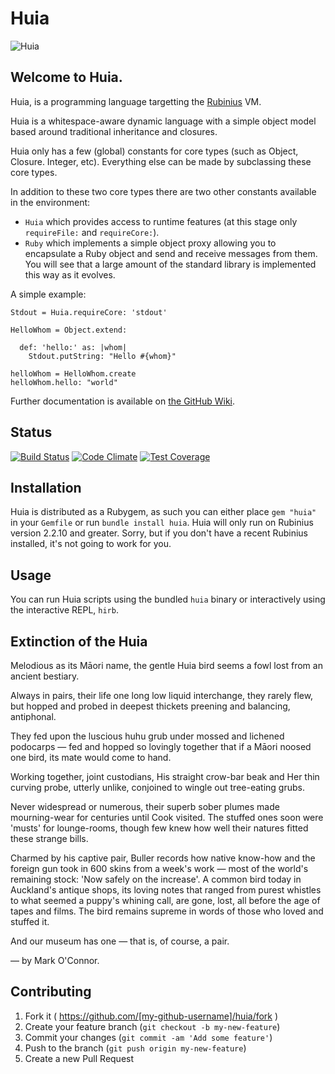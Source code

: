 # Huia

![Huia](https://raw.githubusercontent.com/jamesotron/Huia/master/img/Huia.png)

## Welcome to Huia.

Huia, is a programming language targetting the [Rubinius](http://rubini.us) VM.

Huia is a whitespace-aware dynamic language with a simple object model based
around traditional inheritance and closures.

Huia only has a few (global) constants for core types (such as Object, Closure.
Integer, etc).  Everything else can be made by subclassing these core types.

In addition to these two core types there are two other constants available in
the environment:

  - `Huia` which provides access to runtime features (at this stage only
     `requireFile:` and `requireCore:`).
  - `Ruby` which implements a simple object proxy allowing you to encapsulate
    a Ruby object and send and receive messages from them.  You will see that
    a large amount of the standard library is implemented this way as it
    evolves.

A simple example:

```huia
Stdout = Huia.requireCore: 'stdout'

HelloWhom = Object.extend:

  def: 'hello:' as: |whom|
    Stdout.putString: "Hello #{whom}"

helloWhom = HelloWhom.create
helloWhom.hello: "world"
```

Further documentation is available on
[the GitHub Wiki](https://github.com/jamesotron/Huia/wiki).

## Status

[![Build Status](https://travis-ci.org/jamesotron/Huia.svg?branch=master)](https://travis-ci.org/jamesotron/Huia)
[![Code Climate](https://codeclimate.com/github/jamesotron/Huia/badges/gpa.svg)](https://codeclimate.com/github/jamesotron/Huia)
[![Test Coverage](https://codeclimate.com/github/jamesotron/Huia/badges/coverage.svg)](https://codeclimate.com/github/jamesotron/Huia)

## Installation

Huia is distributed as a Rubygem, as such you can either place `gem "huia"` in
your `Gemfile` or run `bundle install huia`.  Huia will only run on Rubinius
version 2.2.10 and greater.  Sorry, but if you don't have a recent Rubinius
installed, it's not going to work for you.

## Usage

You can run Huia scripts using the bundled `huia` binary or interactively
using the interactive REPL, `hirb`.

## Extinction of the Huia

Melodious as its Māori name, the gentle Huia bird
seems a fowl lost from an ancient bestiary.

Always in pairs, their life one long low liquid interchange,
they rarely flew, but hopped and probed in deepest thickets
preening and balancing, antiphonal.

They fed upon the luscious huhu grub
under mossed and lichened podocarps
— fed and hopped so lovingly together
that if a Māori noosed one bird, its mate would come to hand.

Working together, joint custodians, His straight crow-bar beak
and Her thin curving probe, utterly unlike, conjoined
to wingle out tree-eating grubs.

Never widespread or numerous, their superb sober
plumes made mourning-wear for centuries
until Cook visited.  The stuffed ones soon
were 'musts' for lounge-rooms, though few knew
how well their natures fitted these strange bills.

Charmed by his captive pair,
Buller records how native know-how and the foreign gun
took in 600 skins from a week's work
— most of the world's remaining stock:
'Now safely on the increase'. A common bird today
in Auckland's antique shops, its loving notes
that ranged from purest whistles to what seemed
a puppy's whining call, are gone, lost,
all before the age of tapes and films.
The bird remains supreme in words
of those who loved and stuffed it.

And our museum has one — that is,
of course, a pair.

  — by Mark O'Connor.

## Contributing

1. Fork it ( https://github.com/[my-github-username]/huia/fork )
2. Create your feature branch (`git checkout -b my-new-feature`)
3. Commit your changes (`git commit -am 'Add some feature'`)
4. Push to the branch (`git push origin my-new-feature`)
5. Create a new Pull Request
